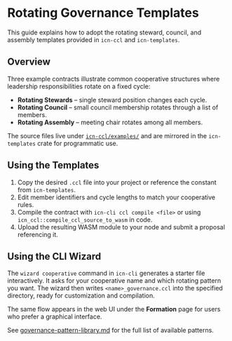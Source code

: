 # Rotating Governance Templates

This guide explains how to adopt the rotating steward, council, and assembly templates provided in `icn-ccl` and `icn-templates`.

## Overview

Three example contracts illustrate common cooperative structures where leadership responsibilities rotate on a fixed cycle:

- **Rotating Stewards** – single steward position changes each cycle.
- **Rotating Council** – small council membership rotates through a list of members.
- **Rotating Assembly** – meeting chair rotates among all members.

The source files live under [`icn-ccl/examples/`](../icn-ccl/examples/) and are mirrored in the `icn-templates` crate for programmatic use.

## Using the Templates

1. Copy the desired `.ccl` file into your project or reference the constant from `icn-templates`.
2. Edit member identifiers and cycle lengths to match your cooperative rules.
3. Compile the contract with `icn-cli ccl compile <file>` or using `icn_ccl::compile_ccl_source_to_wasm` in code.
4. Upload the resulting WASM module to your node and submit a proposal referencing it.

## Using the CLI Wizard

The `wizard cooperative` command in `icn-cli` generates a starter file
interactively. It asks for your cooperative name and which rotating pattern you
want. The wizard then writes `<name>_governance.ccl` into the specified
directory, ready for customization and compilation.

The same flow appears in the web UI under the **Formation** page for users who
prefer a graphical interface.

See [governance-pattern-library.md](governance-pattern-library.md) for the full
list of available patterns.
